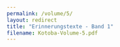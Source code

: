 ```yaml
---
permalink: /volume/5/
layout: redirect
title: "Erinnerungstexte - Band 1"
filename: Kotoba-Volume-5.pdf
---
```

